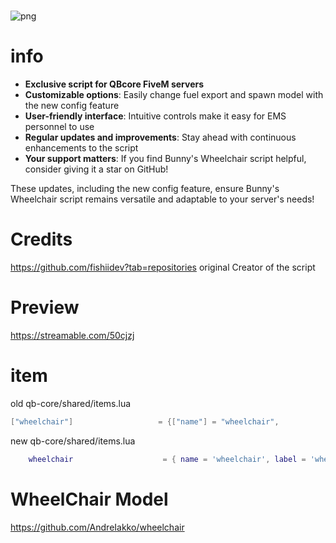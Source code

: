 #
![png](https://cdn.discordapp.com/attachments/848608027254194199/1234464172956323872/Picsart_24-04-29_07-16-05-452.jpg?ex=665fa11a&is=665e4f9a&hm=69ce15a39eb29b7ba500ab22e5c85da51e69f95d87263c9d03b850f745f0f057&)

# info
- **Exclusive script for QBcore FiveM servers**
- **Customizable options**: Easily change fuel export and spawn model with the new config feature
- **User-friendly interface**: Intuitive controls make it easy for EMS personnel to use
- **Regular updates and improvements**: Stay ahead with continuous enhancements to the script
- **Your support matters**: If you find Bunny's Wheelchair script helpful, consider giving it a star on GitHub!

These updates, including the new config feature, ensure Bunny's Wheelchair script remains versatile and adaptable to your server's needs!

# Credits
https://github.com/fishiidev?tab=repositories original Creator of the script

# Preview
https://streamable.com/50cjzj

# item
old qb-core/shared/items.lua
```lua
["wheelchair"] 				     = {["name"] = "wheelchair", 			 	 ["label"] = "wheelchair", 		    ["weight"] = 500, 		["type"] = "item", 		["image"] = "wheelchair.png", 				    ["unique"] = true, 		["useable"] = true, 	["shouldClose"] = true,   ["combinable"] = nil,   ["description"] = "Crip Gang"},
```
new qb-core/shared/items.lua
```lua
    wheelchair                    = { name = 'wheelchair', label = 'wheelchair', weight = 500, type = 'item', image = 'wheelchair.png', unique = true, useable = true, shouldClose = true, combinable = nil, description = 'Crip Gang' },
```
# WheelChair Model
https://github.com/AndreIakko/wheelchair
